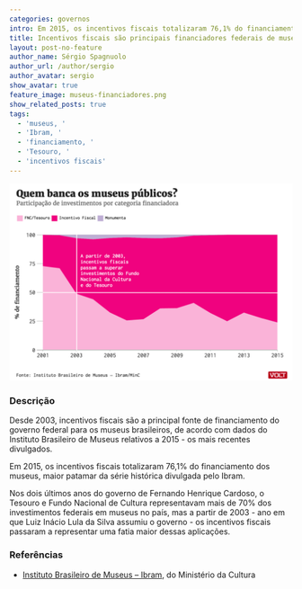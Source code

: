 ```yaml
---
categories: governos
intro: Em 2015, os incentivos fiscais totalizaram 76,1% do financiamento dos museus, maior patamar da série histórica
title: Incentivos fiscais são principais financiadores federais de museus desde início do governo Lula
layout: post-no-feature
author_name: Sérgio Spagnuolo
author_url: /author/sergio
author_avatar: sergio
show_avatar: true
feature_image: museus-financiadores.png
show_related_posts: true
tags:
  - 'museus, '
  - 'Ibram, '
  - 'financiamento, '
  - 'Tesouro, '
  - 'incentivos fiscais'
---
```


![Grafico Ibram financiamento de museus](/graf/museus-financiadores.png)

### Descrição

Desde 2003, incentivos fiscais são a principal fonte de financiamento do governo federal para os museus brasileiros, de acordo com dados do Instituto Brasileiro de Museus relativos a 2015 - os mais recentes divulgados.

Em 2015, os incentivos fiscais totalizaram 76,1% do financiamento dos museus, maior patamar da série histórica divulgada pelo Ibram.

Nos dois últimos anos do governo de Fernando Henrique Cardoso, o Tesouro e Fundo Nacional de Cultura representavam mais de 70% dos investimentos federais em museus no país, mas a partir de 2003 - ano em que Luiz Inácio Lula da Silva assumiu o governo - os incentivos fiscais passaram a representar uma fatia maior dessas aplicações.



### Referências


- [Instituto Brasileiro de Museus – Ibram](https://www.museus.gov.br/wp-content/uploads/2017/01/Investimentos-no-Setor-Museal-2015.pdf), do Ministério da Cultura
